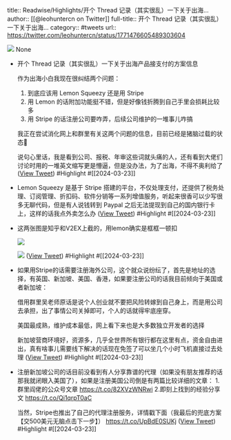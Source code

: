 title:: Readwise/Highlights/开个 Thread 记录（其实很乱）一下关于出海...
author:: [[@leohuntercn on Twitter]]
full-title:: 开个 Thread 记录（其实很乱）一下关于出海...
category:: #tweets
url:: https://twitter.com/leohuntercn/status/1771476605489303604

![](https://pbs.twimg.com/profile_images/1755259774944661504/JW0EpzVv.jpg)
None
- 开个 Thread 记录（其实很乱）一下关于出海产品接支付的方案信息
  
  作为出海小白我现在很纠结两个问题：
  1. 到底应该用 Lemon Squeezy 还是用 Stripe
  2. 用 Lemon 的话附加功能挺不错，但是好像钱折腾到自己手里会损耗比较多
  2. 用 Stripe 的话注册公司要咋弄，后续公司维护的一堆事儿咋搞
  
  我正在尝试消化网上和群里有关这两个问题的信息，目前已经是猪脑过载的状态🐷
  
  说句心里话，我是看到公司、报税、年审这些词就头痛的人，还有看到大佬们讨论时用的一堆英文缩写更是懵逼，但是没办法，为了出海，不得不奥利给了 ([View Tweet](https://twitter.com/leohuntercn/status/1771476605489303604)) #Highlight #[[2024-03-23]]
- Lemon Squeezy 是基于 Stripe 搭建的平台，不仅处理支付，还提供了税务处理、订阅管理、折扣码、软件分销等一系列增值服务，听起来很香可以少写很多无聊代码，但是有人说钱转到 Paypal 之后无法提现到自己的国内银行卡上，这样的话我点外卖怎么办 ([View Tweet](https://twitter.com/leohuntercn/status/1771478419529719857)) #Highlight #[[2024-03-23]]
- 这两张图是知乎和V2EX上截的，用lemon确实是框框一顿扣 
  
  ![](https://pbs.twimg.com/media/GJWPX1DaIAAp_Ne.png) 
  
  ![](https://pbs.twimg.com/media/GJWPX1NaIAAIlzJ.png) ([View Tweet](https://twitter.com/leohuntercn/status/1771479834859905277)) #Highlight #[[2024-03-23]]
- 如果用Stripe的话需要注册海外公司，这个就众说纷纭了，首先是地址的选择，有英国、新加坡、美国、香港，如果要注册公司的话我目前倾向于美国或者新加坡：
  
  借用群里吴老师原话是说个人创业就不要把风险转嫁到自己身上，而是用公司去承担，出了事情公司关掉即可，个人的话就得牢底座穿。
  
  美国最成熟，维护成本最低，网上看下来也是大多数独立开发者的选择
  
  新加坡营商环境好，资源多，几乎全世界所有银行都在这里有点，资金自由进出，真有啥事儿需要线下解决的话现在免签了可以坐几个小时飞机直接过去处理 ([View Tweet](https://twitter.com/leohuntercn/status/1771483308326862947)) #Highlight #[[2024-03-23]]
- 注册新加坡公司的话目前没看到有人分享靠谱的代理（如果没有朋友推荐的话那我就闭眼入美国了），如果是注册美国公司倒是有两篇比较详细的文章：
  1.群里阎佬的公众号文章
  https://t.co/82XVzWNRwi
  2.即刻上找到的经验分享文
  https://t.co/Qi1qrpT0aC
  
  当然，Stripe也推出了自己的代理注册服务，详情戳下面（我最后的兜底方案【交500美元无脑点击下一步】）
  https://t.co/UpBdE0SUKj ([View Tweet](https://twitter.com/leohuntercn/status/1771486693818085798)) #Highlight #[[2024-03-23]]